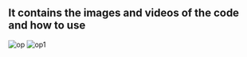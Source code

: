 ## It contains the images and videos of the code and how to use
![op](https://user-images.githubusercontent.com/94223490/143219962-64eda640-d835-44d9-a924-fcbfea7add1e.png)
![op1](https://user-images.githubusercontent.com/94223490/143219987-a164f1db-8b4b-494b-9158-0bd72c543fd3.png)
